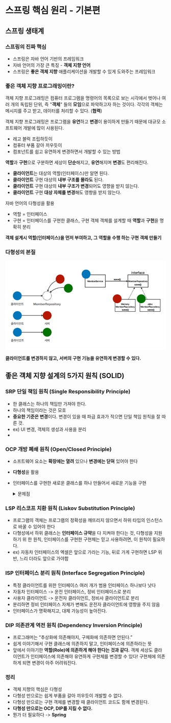 # 스프링 핵심 원리 - 기본편

## 스프링 생태계

### 스프링의 진짜 핵심

- 스프링은 자바 언어 기반의 프레임워크
- 자바 언어의 가장 큰 특징 - **객체 지향 언어**
- 스프링은 **좋은 객체 지향** 애플리케이션을 개발할 수 
  있게 도와주는 프레임워크

### 좋은 객체 지향 프로그래밍이란?

객체 지향 프로그래밍은 컴퓨터 프로그램을 명령어의 목록으로 
보는 시각에서 벗어나 여러 개의 독립된 단위, 즉 "**객체**"
들의 **모임**으로 파악하고자 하는 것이다. 각각의 객체는 
메시지를 주고 받고, 데이터를 처리할 수 있다. (**협력**)

객체 지향 프로그래밍은 프로그램을 **유연**하고 **변경**이 
용이하게 만들기 때문에 대규모 소프트웨어 개발에 많이 사용된다.
- 레고 블럭 조립하듯이
- 컴퓨터 부품 갈아 끼우듯이
- 컴포넌트를 쉽고 유연하게 변경하면서 개발할 수 있는 방법 

**역할**과 **구현**으로 구분하면 세상이 **단순**해지고, 
**유연**해지며 **변경**도 편리해진다.
- **클라이언트**는 대상의 역할(인터페이스)만 알면 된다.
- **클라이언트** 구현 대상의 **내부 구조를 몰라도** 된다. 
- **클라이언트** 구현 대상의 **내부 구조가 변경**되어도 영향을 받지 않는다.
- **클라이언트** 구현 **대상 자체를 변경**해도 영향을 받지 않는다.

자바 언어의 다형성을 활용
- 역할 = 인터페이스
- 구현 = 인터페이스를 구현한 클래스, 구현 객체 
객체를 설계할 때 **역할**과 **구현**을 명확히 분리

**객체 설계시 역할(인터페이스)을 먼저 부여하고, 그 역할을 수행
하는 구현 객체 만들기**


### 다형성의 본질
![img.png](img.png)

**클라이언트를 변경하지 않고, 서버의 구현 기능을 유연하게 변경할 수 있다.**

## 좋은 걕체 지향 설계의 5가지 원칙 (SOLID)

### SRP 단일 책임 원칙 (Single Responsibility Principle)
- 한 클래스는 하나의 책임만 가져야 한다.
- 하나의 책임이라는 것은 모호
- **중요한 기준은 변경**이다. 변경이 있을 때 파급 효과가 적으면 단일 책임 원칙을 잘 따른 것.
- ex) UI 변경, 객체의 생성과 사용을 분리
- 
### OCP 개방 폐쇄 원칙 (Open/Closed Principle)
- 소프트웨어 요소는 **확장에는 열려** 있으나 **변경에는 닫혀** 있어야 한다
- **다형성**을 활용
- 인터페이스를 구현한 새로운 클래스를 하나 만들어서 새로운 기능을 구현
    <details>
    <summary>문제점</summary>
    <div markdown="1">
    • MemberService 클라이언트가 구현 클래스를 직접 선택
  
        • MemberRepository m = new MemoryMemberRepository(); //기존 코드
        • MemberRepository m = new JdbcMemberRepository(); //변경 코드
    • 구현 객체를 변경하려면 클라이언트 코드를 변경해야 한다.

    • **분명 다형성을 사용했지만 OCP 원칙을 지킬 수 없다.**

    • 이 문제를 어떻게 해결해야 하나?

    • 객체를 생성하고, 연관관계를 맺어주는 별도의 조립, 설정자가 필요하다. -> **Spring Container**가 해결
    </div>
    </details>

### LSP 리스코프 치환 원칙 (Liskov Substitution Principle)
- 프로그램의 객체는 프로그램의 정확성을 깨뜨리지 않으면서 하위 타입의 
  인스턴스로 바꿀 수 있어야 한다
- 다형성에서 하위 클래스는 **인터페이스 규약**을 다 지켜야 한다는 것, 다형성을 지원하기 위
  한 원칙, 인터페이스를 구현한 구현체는 믿고 사용하려면, 이 원칙이 필요하다.
- ex) 자동차 인터페이스의 엑셀은 앞으로 가라는 기능, 뒤로 가게 구현하면 LSP 위반, 느리
  더라도 앞으로 가야함

### ISP 인터페이스 분리 원칙 (Interface Segregation Principle)
- 특정 클라이언트를 위한 인터페이스 여러 개가 범용 인터페이스 하나보다 낫다
- 자동차 인터페이스 -> 운전 인터페이스, 정비 인터페이스로 분리
- 사용자 클라이언트 -> 운전자 클라이언트, 정비사 클라이언트로 분리
- 분리하면 정비 인터페이스 자체가 변해도 운전자 클라이언트에 영향을 주지 않음
- 인터페이스가 명확해지고, 대체 가능성이 높아진다.

### DIP 의존관계 역전 원칙 (Dependency Inversion Principle)
- 프로그래머는 “추상화에 의존해야지, 구체화에 의존하면 안된다.”
- 쉽게 이야기해서 구현 클래스에 의존하지 말고, 인터페이스에 의존하라는 뜻
- 앞에서 이야기한 **역할(Role)에 의존하게 해야 한다는 것과 같다.** 
  객체 세상도 클라이언트가 인터페이스에 의존해야 유연하게 구현체를 
  변경할 수 있다! 구현체에 의존하게 되면 변경이 아주 어려워진다.

### 정리
- 객체 지향의 핵심은 다형성
- 다형성 만으로는 쉽게 부품을 갈아 끼우듯이 개발할 수 없다.
- 다형성 만으로는 구현 객체를 변경할 때 클라이언트 코드도 함께 변경된다.
- **다형성 만으로는 OCP, DIP를 지킬 수 없다.**
- 뭔가 더 필요하다 -> **Spring**
